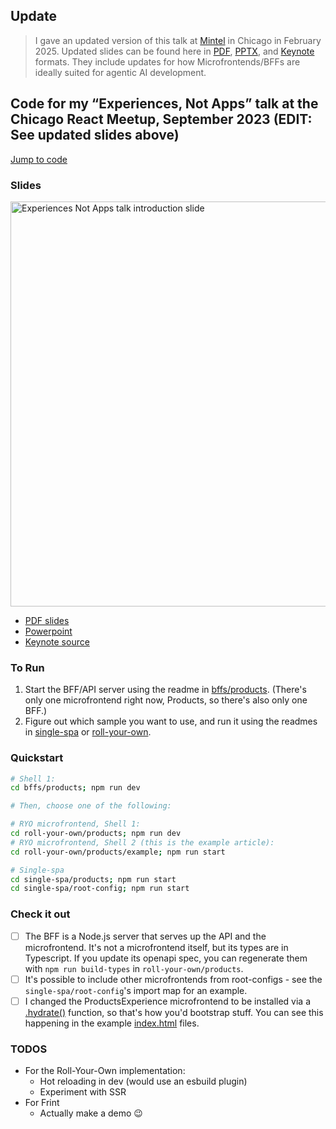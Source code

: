 ## Update

>  I gave an updated version of this talk at [Mintel](https://mintel.com/) in Chicago in February 2025. Updated slides can be found here in [PDF](./Microfrontends%20and%20their%20BFFs%20-%202025%20-Colin%20Young.pdf), [PPTX](./Microfrontends%20and%20their%20BFFs%20-%202025%20-Colin%20Young.pptx), and [Keynote](./Microfrontends%20and%20their%20BFFs%20-%202025%20-Colin%20Young.key) formats. They include updates for how Microfrontends/BFFs are ideally suited for agentic AI development.

## Code for my &ldquo;Experiences, Not Apps&rdquo; talk at the Chicago React Meetup, September 2023 (EDIT: See updated slides above)

[Jump to code](#to-run)

### Slides

<a href="https://github.com/colinyoung/chicago-react-meetup-microfrontends/blob/main/Microfrontends%20and%20their%20BFFs%20-%20Colin%20Young.pdf"><img width="648" alt="Experiences Not Apps talk introduction slide" src="https://github.com/colinyoung/chicago-react-meetup-microfrontends/assets/173257/e2410298-d0f2-41e5-a65c-532f505bb930"></a>

- [PDF slides](./Microfrontends%20and%20their%20BFFs%20-%20Colin%20Young.pdf)
- [Powerpoint](./Microfrontends%20and%20their%20BFFs%20-%20Colin%20Young.pptx)
- [Keynote source](./Microfrontends%20and%20their%20BFFs%20-%20Colin%20Young.key)

### To Run

1. Start the BFF/API server using the readme in [bffs/products](./bffs/products). (There's only one microfrontend right now, Products, so there's also only one BFF.)
2. Figure out which sample you want to use, and run it using the readmes in [single-spa](./single-spa/) or [roll-your-own](./roll-your-own/).

### Quickstart

```bash
# Shell 1:
cd bffs/products; npm run dev

# Then, choose one of the following:

# RYO microfrontend, Shell 1:
cd roll-your-own/products; npm run dev
# RYO microfrontend, Shell 2 (this is the example article):
cd roll-your-own/products/example; npm run start

# Single-spa
cd single-spa/products; npm run start
cd single-spa/root-config; npm run start
```

### Check it out

- [ ] The BFF is a Node.js server that serves up the API and the microfrontend. It's not a microfrontend itself, but its types are in Typescript. If you update its openapi spec, you can regenerate them with `npm run build-types` in `roll-your-own/products`.
- [ ] It's possible to include other microfrontends from root-configs - see the `single-spa/root-config`'s import map for an example.
- [ ] I changed the ProductsExperience microfrontend to be installed via a [.hydrate()](https://github.com/colinyoung/chicago-react-meetup-microfrontends/blob/584ca4005818afbcacac7394dbed596391ff0283/roll-your-own/products/src/ProductsExperience.tsx#L11) function, so that's how you'd bootstrap stuff. You can see this happening in the example [index.html](https://github.com/colinyoung/chicago-react-meetup-microfrontends/blob/56657544871f26bb93f2e3480ef4cbd72f2fadf5/roll-your-own/products/public/index.html#L23) files.

### TODOS

- For the Roll-Your-Own implementation:
  - Hot reloading in dev (would use an esbuild plugin)
  - Experiment with SSR
- For Frint
  - Actually make a demo 😉
